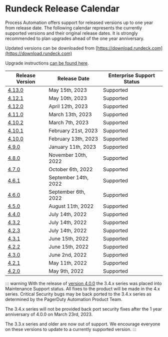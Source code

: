 # Rundeck Release Calendar

Process Automation offers support for released versions up to one year from release date.  The following calendar represents the currently supported versions and their original release dates.  It is strongly recommended to plan upgrades ahead of the one year anniversary.

Updated versions can be downloaded from [https://download.rundeck.com](https://download.rundeck.com)

Upgrade instructions [can be found here](/upgrading/).


| Release Version | Release Date      | Enterprise Support Status |
|-----------------|-------------------|---------------------------|
| [4.13.0](/history/4_x/version-4.13.0.md) | May 15th, 2023 | Supported |
| [4.12.1](/history/4_x/version-4.12.1.md) | May 10th, 2023 | Supported |
| [4.12.0](/history/4_x/version-4.12.0.md) | April 12th, 2023 | Supported |
| [4.11.0](/history/4_x/version-4.11.0.md) | March 13th, 2023 | Supported |
| [4.10.2](/history/4_x/version-4.10.2.md) | March 7th, 2023 | Supported |
| [4.10.1](/history/4_x/version-4.10.1.md) | February 21st, 2023 | Supported |
| [4.10.0](/history/4_x/version-4.10.0.md) | February 13th, 2023 | Supported |
| [4.9.0](/history/4_x/version-4.9.0.md) | January 11th, 2023 | Supported |
| [4.8.0](/history/4_x/version-4.8.0.md) | November 10th, 2022 | Supported |
| [4.7.0](/history/4_x/version-4.7.0.md) | October 6th, 2022 | Supported |
| [4.6.1](/history/4_x/version-4.6.1.md) | September 14th, 2022 | Supported |
| [4.6.0](/history/4_x/version-4.6.0.md) | September 6th, 2022 | Supported |
| [4.5.0](/history/4_x/version-4.5.0.md) | August 11th, 2022 | Supported |
| [4.4.0](/history/4_x/version-4.4.0.md) | July 14th, 2022 | Supported |
| [4.3.2](/history/4_x/version-4.3.2.md) | July 14th, 2022 | Supported |
| [4.2.3](/history/4_x/version-4.2.3.md) | July 14th, 2022 | Supported |
| [4.3.1](/history/4_x/version-4.3.1.md) | June 15th, 2022 | Supported |
| [4.2.2](/history/4_x/version-4.2.2.md) | June 15th, 2022 | Supported |
| [4.3.0](/history/4_x/version-4.3.0.md) | June 2nd, 2022 | Supported |
| [4.2.1](/history/4_x/version-4.2.1.md) | May 11th, 2022 | Supported |
| [4.2.0](/history/4_x/version-4.2.0.md) | May 9th, 2022 | Supported |


::: warning
With the release of [version 4.0.0](4_x/version-4.0.0.html) the 3.4.x series was placed into Maintenance Support status. All fixes to the product will be made in the 4.x series.  Critical Security bugs may be back ported to the 3.4.x series as determined by the PagerDuty Automation Product Team.

The 3.4.x series will not be provided back port security fixes after the 1 year anniversary of 4.0.0 on March 23rd, 2023.

The 3.3.x series and older are now out of support.  We encourage everyone on these versions to update to a currently supported version.
:::
